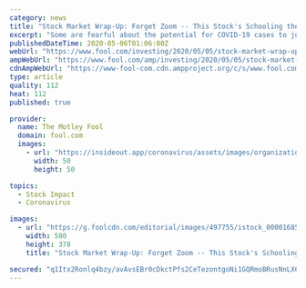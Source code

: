 ```yaml
---
category: news
title: "Stock Market Wrap-Up: Forget Zoom -- This Stock's Schooling the Coronavirus Bear Market"
excerpt: "Some are fearful about the potential for COVID-19 cases to jump higher if governments are too early in lifting their lockdown orders, but for now, market participants seem more willing to take that risk than deal with the certainty of longer stoppages for the U."
publishedDateTime: 2020-05-06T01:06:00Z
webUrl: "https://www.fool.com/investing/2020/05/05/stock-market-wrap-up-forget-zoom-this-stocks-schoo.aspx"
ampWebUrl: "https://www.fool.com/amp/investing/2020/05/05/stock-market-wrap-up-forget-zoom-this-stocks-schoo.aspx"
cdnAmpWebUrl: "https://www-fool-com.cdn.ampproject.org/c/s/www.fool.com/amp/investing/2020/05/05/stock-market-wrap-up-forget-zoom-this-stocks-schoo.aspx"
type: article
quality: 112
heat: 112
published: true

provider:
  name: The Motley Fool
  domain: fool.com
  images:
    - url: "https://insideout.app/coronavirus/assets/images/organizations/fool.com-50x50.jpg"
      width: 50
      height: 50

topics:
  - Stock Impact
  - Coronavirus

images:
  - url: "https://g.foolcdn.com/editorial/images/497755/istock_000016851885_large_large.jpg"
    width: 580
    height: 378
    title: "Stock Market Wrap-Up: Forget Zoom -- This Stock's Schooling the Coronavirus Bear Market"

secured: "q1Itx2Ronlq4bzy/avAvsEBr0cDkctPfs2CeTezontgoNi1GQRmoBRusNnLX6xYZUaafk/Uc7zwA6CHvU5sXZXo1+C0wKuHhoZX95yucTSdqIetP1u6hzkOtJIVFLxGOijqU7AG8fM0++/GU2B0CBUmV9qIR4ct9h0bmzBbdDdEgeT55ckUQHjiydVnUQY2e6BAPLd+2hXtScNRthSENI2aGBev28dRJpN0NLqCBgdwGIernfCkK1h74lZSC+HYIZWORT5txPJaVoXwX5Sa8JnZt3ZYYYZkt43X8Wux81/hUAytVgqtHCzBygkDlasvSaqSWij0WMGAX2zEb78JxNw91bjpmJ2sCfjPhSy+GFUnqQgu9HG0GgpdWm3Zx2ge6qIED15HVrxn0KusII18J5gLUvPZ7rQPuTfiP3SbrPorAKvGFu9XlRr+JfjdzS43e4MOcCcWEkgmWhSOWILCtZ+niaRZgeBPITbek29G6jrI=;bs53v47LZb26oDrpIggloA=="
---
```


